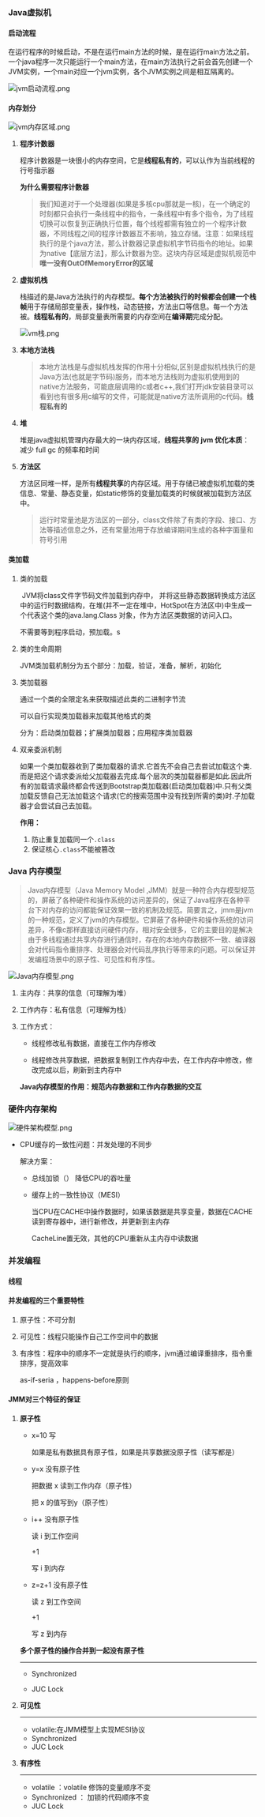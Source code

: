 ### Java虚拟机

#### 启动流程

​	在运行程序的时候启动，不是在运行main方法的时候，是在运行main方法之前。一个java程序一次只能运行一个main方法，在main方法执行之前会首先创建一个JVM实例，一个main对应一个jvm实例，各个JVM实例之间是相互隔离的。

![jvm启动流程.png](http://ww1.sinaimg.cn/large/0062TeRXgy1gd1l5bo1jyj30uh09mq4h.jpg)

#### 内存划分

![jvm内存区域.png](http://ww1.sinaimg.cn/large/0062TeRXgy1gd1oczumx6j30ih0d645f.jpg)

 1. **程序计数器**

    ​	程序计数器是一块很小的内存空间，它是**线程私有的**，可以认作为当前线程的行号指示器

    **为什么需要程序计数器**

    > 我们知道对于一个处理器(如果是多核cpu那就是一核)，在一个确定的时刻都只会执行一条线程中的指令，一条线程中有多个指令，为了线程切换可以恢复到正确执行位置，每个线程都需有独立的一个程序计数器，不同线程之间的程序计数器互不影响，独立存储。注意：如果线程执行的是个java方法，那么计数器记录虚拟机字节码指令的地址。如果为native【底层方法】，那么计数器为空。这块内存区域是虚拟机规范中**唯一没有OutOfMemoryError的区域**

2. **虚拟机栈**

   ​	栈描述的是Java方法执行的内存模型。**每个方法被执行的时候都会创建一个栈帧**用于存储局部变量表，操作栈，动态链接，方法出口等信息。每一个方法被。**线程私有的**，局部变量表所需要的内存空间在**编译期**完成分配。

   ![vm栈.png](http://ww1.sinaimg.cn/mw690/0062TeRXgy1gd1lipkaqzj30q70c00x9.jpg)



3. **本地方法栈**

   > 本地方法栈是与虚拟机栈发挥的作用十分相似,区别是虚拟机栈执行的是Java方法(也就是字节码)服务，而本地方法栈则为虚拟机使用到的native方法服务，可能底层调用的c或者c++,我们打开jdk安装目录可以看到也有很多用c编写的文件，可能就是native方法所调用的c代码。**线程私有的**

4. **堆**

   ​	堆是java虚拟机管理内存最大的一块内存区域，**线程共享的**
   ​	**jvm 优化本质**： 减少 full gc 的频率和时间

5. **方法区**

   ​	方法区同堆一样，是所有**线程共享**的内存区域。用于存储已被虚拟机加载的类信息、常量、静态变量，如static修饰的变量加载类的时候就被加载到方法区中。

   > 运行时常量池是方法区的一部分，class文件除了有类的字段、接口、方法等描述信息之外，还有常量池用于存放编译期间生成的各种字面量和符号引用

#### 类加载

1. 类的加载

   ​	JVM将class文件字节码文件加载到内存中， 并将这些静态数据转换成方法区中的运行时数据结构，在堆(并不一定在堆中，HotSpot在方法区中)中生成一个代表这个类的java.lang.Class 对象，作为方法区类数据的访问入口。

   不需要等到程序启动，预加载。s

2. 类的生命周期

   JVM类加载机制分为五个部分：加载，验证，准备，解析，初始化

3. 类加载器

   通过一个类的全限定名来获取描述此类的二进制字节流

   可以自行实现类加载器来加载其他格式的类

   分为：启动类加载器；扩展类加载器；应用程序类加载器

4. 双亲委派机制

   ​	如果一个类加载器收到了类加载器的请求.它首先不会自己去尝试加载这个类.而是把这个请求委派给父加载器去完成.每个层次的类加载器都是如此.因此所有的加载请求最终都会传送到Bootstrap类加载器(启动类加载器)中.只有父类加载反馈自己无法加载这个请求(它的搜索范围中没有找到所需的类)时.子加载器才会尝试自己去加载。

   **作用：**

   1. 防止重复加载同一个`.class`
   2. 保证核心`.class`不能被篡改

### Java 内存模型

> Java内存模型（Java Memory Model ,JMM）就是一种符合内存模型规范的，屏蔽了各种硬件和操作系统的访问差异的，保证了Java程序在各种平台下对内存的访问都能保证效果一致的机制及规范。简要言之，jmm是jvm的一种规范，定义了jvm的内存模型。它屏蔽了各种硬件和操作系统的访问差异，不像c那样直接访问硬件内存，相对安全很多，它的主要目的是解决由于多线程通过共享内存进行通信时，存在的本地内存数据不一致、编译器会对代码指令重排序、处理器会对代码乱序执行等带来的问题。可以保证并发编程场景中的原子性、可见性和有序性。

![Java内存模型.png](http://ww1.sinaimg.cn/mw690/0062TeRXgy1gd1mrn3i3lj30qn0bjgoj.jpg)

1. 主内存：共享的信息（可理解为堆）

2. 工作内存：私有信息（可理解为栈）

3. 工作方式：

   - 线程修改私有数据，直接在工作内存修改

   - 线程修改共享数据，把数据复制到工作内存中去，在工作内存中修改，修改完成以后，刷新到主内存中

   **Java内存模型的作用：规范内存数据和工作内存数据的交互**

### 硬件内存架构

![硬件架构模型.png](http://ww1.sinaimg.cn/large/0062TeRXgy1gd1n7ziyboj30bl0dxta3.jpg)

- CPU缓存的一致性问题：并发处理的不同步

  解决方案：

  - 总线加锁（）  降低CPU的吞吐量

  - 缓存上的一致性协议（MESI）

    当CPU在CACHE中操作数据时，如果该数据是共享变量，数据在CACHE读到寄存器中，进行新修改，并更新到主内存

    CacheLine置无效，其他的CPU重新从主内存中读数据

### 并发编程

#### 线程

#### 并发编程的三个重要特性

1. 原子性：不可分割

2. 可见性：线程只能操作自己工作空间中的数据

3. 有序性：程序中的顺序不一定就是执行的顺序，jvm通过编译重排序，指令重排序，提高效率 

   as-if-seria ，happens-before原则

#### JMM对三个特征的保证

1. **原子性**

   - x=10  写 

     如果是私有数据具有原子性，如果是共享数据没原子性（读写都是）  

   - y=x  没有原子性

     把数据 x 读到工作内存（原子性）

     把 x 的值写到y（原子性）

   - i++ 没有原子性

     读 i 到工作空间

     +1

     写 i 到内存

   - z=z+1 没有原子性

     读 z 到工作空间

     +1

     写 z 到内存

   **多个原子性的操作合并到一起没有原子性**

   ****

   - Synchronized

   - JUC Lock

2. **可见性**

   ****

   - volatile:在JMM模型上实现MESI协议
   - Synchronized
   - JUC Lock

3. **有序性**

   ****

   - volatile ：volatile 修饰的变量顺序不变
   - Synchronized ： 加锁的代码顺序不变
   - JUC Lock